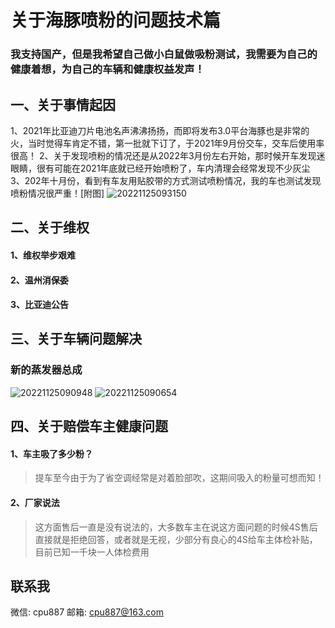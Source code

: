 # 关于海豚喷粉的问题技术篇

### 我支持国产，但是我希望自己做小白鼠做吸粉测试，我需要为自己的健康着想，为自己的车辆和健康权益发声！

## 一、关于事情起因
1、2021年比亚迪刀片电池名声沸沸扬扬，而即将发布3.0平台海豚也是非常的火，当时觉得车肯定不错，第一批就下订了，于2021年9月份交车，交车后使用率很高！
2、关于发现喷粉的情况还是从2022年3月份左右开始，那时候开车发现迷眼睛，很有可能在2021年底就已经开始喷粉了，车内清理会经常发现不少灰尘
3、202年十月份，看到有车友用贴胶带的方式测试喷粉情况，我的车也测试发现喷粉情况很严重！[附图]
![20221125093150](http://qiniu.zhequtao.com/picgo/20221125093150.png)

## 二、关于维权
#### 1、维权举步艰难
#### 2、温州消保委
#### 3、比亚迪公告

## 三、关于车辆问题解决
### 新的蒸发器总成
![20221125090948](http://qiniu.zhequtao.com/picgo/20221125090948.png)
![20221125090654](http://qiniu.zhequtao.com/picgo/20221125090654.png)

## 四、关于赔偿车主健康问题
#### 1、车主吸了多少粉？
> 提车至今由于为了省空调经常是对着脸部吹，这期间吸入的粉量可想而知！
#### 2、厂家说法
> 这方面售后一直是没有说法的，大多数车主在说这方面问题的时候4S售后直接就是拒绝回答，或者就是无视，少部分有良心的4S给车主体检补贴，目前已知一千块一人体检费用

## 联系我
微信: cpu887
邮箱: cpu887@163.com